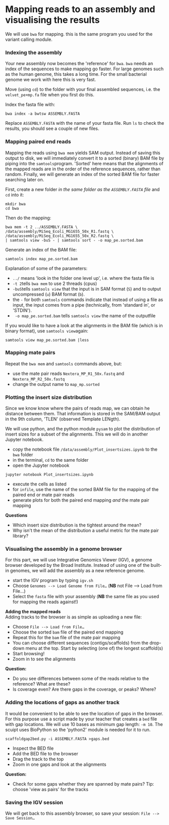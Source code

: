 Mapping reads to an assembly and visualising the results
======================================
We will use `bwa` for mapping. this is the same program you used for the variant calling module.

### Indexing the assembly

Your new assembly now becomes the 'reference' for `bwa`. `bwa` needs an index of the sequences to make mapping go faster. For large genomes such as the human genome, this takes a long time. For the small bacterial genome we work with here this is very fast.

Move (using `cd`) to the folder with your final assembled sequences, i.e. the `velvet_pe+mp.fa` file when you first do this.  

Index the fasta file with:

```
bwa index -a bwtsw ASSEMBLY.FASTA
```

Replace `ASSEMBLY.FASTA` with the name of your fasta file. Run `ls` to check the results, you should see a couple of new files.


### Mapping paired end reads

Mapping the reads using `bwa mem` yields SAM output. Instead of saving this output to disk, we will immediately convert it to a sorted (binary) BAM file by piping into the `samtools`program. 'Sorted' here means that the alignments of the mapped reads are in the order of the reference sequences, rather than random. Finally, we will generate an index of the sorted BAM file for faster searching later on.

First, create a new folder *in the same folder as the `ASSEMBLY.FASTA` file*  and `cd` into it:

```
mkdir bwa
cd bwa
```
Then do the mapping:

```
bwa mem -t 2 ../ASSEMBLY.FASTA \
/data/assembly/MiSeq_Ecoli_MG1655_50x_R1.fastq \
/data/assembly/MiSeq_Ecoli_MG1655_50x_R2.fastq \
| samtools view -buS - | samtools sort - -o map_pe.sorted.bam
```

Generate an index of the BAM file:

```
samtools index map_pe.sorted.bam
```

Explanation of some of the parameters:

* `../` means 'look in the folder one level up', i.e. where the fasta file is
* `-t 2`tells `bwa mem` to use 2 threads (cpus)
* `-buS`tells `samtools view` that the input is in SAM format (`S`) and to output uncompressed (`u`) BAM format (`b`).
* the `-` for both `samtools` commands indicate that instead of using a file as input, the input comes from a pipe (technically, from 'standard in', or 'STDIN').
* ` -o map_pe.sorted.bam` tells `samtools view` the name of the outputfile

If you would like to have a look at the alignments in the BAM file (which is in binary format), use `samtools view`again:

```
samtools view map_pe.sorted.bam |less
```

### Mapping mate pairs
Repeat the `bwa mem` and `samtools` commands above, but:

* use the mate pair reads `Nextera_MP_R1_50x.fastq` and `Nextera_MP_R2_50x.fastq`
* change the output name to `map_mp.sorted`

### Plotting the insert size distribution
Since we know know where the pairs of reads map, we can obtain he distance between them. That information is stored in the SAM/BAM output in the 9th column, 'TLEN' (observed Template LENgth).

We will use python, and the python module `pysam` to plot the distribution of insert sizes for a subset of the alignments. This we will do in another Jupyter notebook.

* copy the notebook file `/data/assembly/Plot_insertsizes.ipynb` to the `bwa` folder
* in the terminal, `cd` to the same folder
* open the Jupyter notebook

```
jupyter notebook Plot_insertsizes.ipynb
```
 
* execute the cells as listed
* for `infile`, use the name of the sorted BAM file for the mapping of the paired end or mate pair reads
* generate plots for both the paired end mapping *and* the mate pair mapping

**Questions**

* Which insert size distribution is the tightest around the mean?
* Why isn't the mean of the distribution a useful metric for the mate pair library?


### Visualising the assembly in a genome browser
For this part, we will use Integrative Genomics Viewer (IGV), a genome browser developed by the Broad Institute.  Instead of using one of the built-in genomes, we will add the assembly as a new reference genome.

* start the IGV program by typing `igv.sh`
* Choose `Genomes --> Load Genome from File…` (**NB** not File --> Load from File...)
* Select the `fasta` file with your assembly (**NB** the same file as you used for mapping the reads against!)

**Adding the mapped reads**  
Adding tracks to the browser is as simple as uploading a new file:

* Choose `File --> Load from File…`
* Choose the sorted `bam` file of the paired end mapping 
* Repeat this for the `bam` file of the mate pair mapping 
* You can choose different sequences (contigs/scaffolds) from the drop-down menu at the top. Start by selecting (one of) the longest scaffold(s)
* Start browsing!
* Zoom in to see the alignments

**Question:**

* Do you see differences between some of the reads relative to the reference? What are these?
* Is coverage even? Are there gaps in the coverage, or peaks? Where?


### Adding the locations of gaps as another track
It would be convenient to be able to see the location of gaps in the browser. For this purpose use a script made by your teacher that creates a `bed` file with gap locations. We will use 10 bases as minimum gap length: `-m 10`. The scuipt uses BioPython so the 'python2' module is needed for it to run.

```
scaffoldgap2bed.py -i ASSEMBLY.FASTA >gaps.bed
```

* Inspect the BED file
* Add the BED file to the browser
* Drag the track to the top
* Zoom in one gaps and look at the alignments

**Question:**

* Check for some gaps whether they are spanned by mate pairs? Tip: choose 'view as pairs' for the tracks

### Saving the IGV session
We will get back to this assembly browser, so save your session: `File --> Save Session…`

  